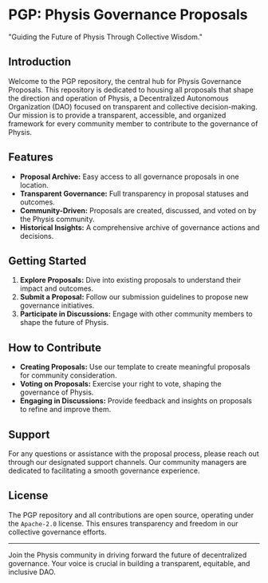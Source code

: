 # PGP: Physis Governance Proposals

"Guiding the Future of Physis Through Collective Wisdom."

## Introduction
Welcome to the PGP repository, the central hub for Physis Governance Proposals. This repository is dedicated to housing all proposals that shape the direction and operation of Physis, a Decentralized Autonomous Organization (DAO) focused on transparent and collective decision-making. Our mission is to provide a transparent, accessible, and organized framework for every community member to contribute to the governance of Physis.

## Features
- **Proposal Archive:** Easy access to all governance proposals in one location.
- **Transparent Governance:** Full transparency in proposal statuses and outcomes.
- **Community-Driven:** Proposals are created, discussed, and voted on by the Physis community.
- **Historical Insights:** A comprehensive archive of governance actions and decisions.

## Getting Started
1. **Explore Proposals:** Dive into existing proposals to understand their impact and outcomes.
2. **Submit a Proposal:** Follow our submission guidelines to propose new governance initiatives.
3. **Participate in Discussions:** Engage with other community members to shape the future of Physis.

## How to Contribute
- **Creating Proposals:** Use our template to create meaningful proposals for community consideration.
- **Voting on Proposals:** Exercise your right to vote, shaping the governance of Physis.
- **Engaging in Discussions:** Provide feedback and insights on proposals to refine and improve them.

## Support
For any questions or assistance with the proposal process, please reach out through our designated support channels. Our community managers are dedicated to facilitating a smooth governance experience.

## License
The PGP repository and all contributions are open source, operating under the `Apache-2.0` license. This ensures transparency and freedom in our collective governance efforts.

---

Join the Physis community in driving forward the future of decentralized governance. Your voice is crucial in building a transparent, equitable, and inclusive DAO.

